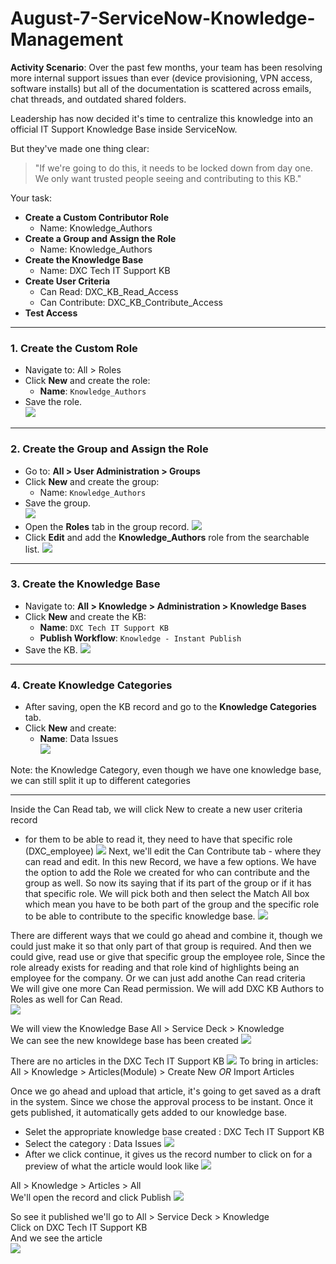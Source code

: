 # August-7-ServiceNow-Knowledge-Management

**Activity Scenario**:
Over the past few months, your team has been resolving more internal support issues than ever (device provisioning, VPN access, software installs) but all of the documentation is scattered across emails, chat threads, and outdated shared folders. <br>

Leadership has now decided it's time to centralize this knowledge into an official IT Support Knowledge Base inside ServiceNow. <br>

But they've made one thing clear: <br>
>"If we're going to do this, it needs to be locked down from day one. We only want trusted people seeing and contributing to this KB."

Your task:

- **Create a Custom Contributor Role** <br>
    - Name: Knowledge_Authors
- **Create a Group and Assign the Role** <br>
    - Name: Knowledge_Authors
- **Create the Knowledge Base**
    - Name: DXC Tech IT Support KB
- **Create User Criteria**
    - Can Read: DXC_KB_Read_Access
    - Can Contribute: DXC_KB_Contribute_Access
- **Test Access**

---
### 1. Create the Custom Role
- Navigate to: All > Roles
- Click **New** and create the role: <br>
    - **Name**: `Knowledge_Authors`
- Save the role. <br>
![](https://github.com/CodeWithLuwam/August-7-ServiceNow-Knowledge-Management/blob/main/Images/DXC%20Knowledge%20Authors%20Role.png?raw=true)

---
### 2. Create the Group and Assign the Role
- Go to: **All > User Administration > Groups**
- Click **New** and create the group:
    - Name: `Knowledge_Authors`
- Save the group. <br>
![](https://github.com/CodeWithLuwam/August-7-ServiceNow-Knowledge-Management/blob/main/Images/DXC%20Knowledge%20Authors%20Group.png?raw=true)
- Open the **Roles** tab in the group record.
![](https://github.com/CodeWithLuwam/August-7-ServiceNow-Knowledge-Management/blob/main/Images/Edit%20Roles%20tab%20in%20the%20Authors%20Group%20.png?raw=true)
- Click **Edit** and add the **Knowledge_Authors** role from the searchable list.
![](https://github.com/CodeWithLuwam/August-7-ServiceNow-Knowledge-Management/blob/main/Images/Group%20Role%20Edit%20Members.png?raw=true)
  
---

### 3. Create the Knowledge Base
- Navigate to: **All > Knowledge > Administration > Knowledge Bases**
- Click **New** and create the KB:
    - **Name**: `DXC Tech IT Support KB`
    - **Publish Workflow**: `Knowledge - Instant Publish`
- Save the KB.
![](https://github.com/CodeWithLuwam/August-7-ServiceNow-Knowledge-Management/blob/main/Images/Knowledge%20Base.png?raw=true)

---

### 4. Create Knowledge Categories
- After saving, open the KB record and go to the **Knowledge Categories** tab.
- Click **New** and create:
    - **Name**: Data Issues <br>
![](https://github.com/CodeWithLuwam/August-7-ServiceNow-Knowledge-Management/blob/main/Images/Knowledge%20Category%20-%20Data%20Issues.png?raw=true)


Note: the Knowledge Category, even though we have one knowledge base, we can still split it up to different categories

---

Inside the Can Read tab, we will click New to create a new user criteria record
- for them to be able to read it, they need to have that specific role (DXC_employee)
  ![](https://github.com/CodeWithLuwam/August-7-ServiceNow-Knowledge-Management/blob/main/Images/User%20Criteria%20New%20Record.png?raw=true)
Next, we'll edit the Can Contribute tab - where they can read and edit.
In this new Record, we have a few options. We have the option to add the Role we created for who can contribute and the group as well. So now its saying that if its part of the group or if it has that specific role. We will pick both and then select the Match All box which mean you have to be both part of the group and the specific role to be able to contribute to the specific knowledge base. 
![](https://github.com/CodeWithLuwam/August-7-ServiceNow-Knowledge-Management/blob/main/Images/User%20Criteria%20Can%20Contribute.png?raw=true)

There are different ways that we could go ahead and combine it, though we could just make it so that only part of that group is required.
And then we could give, read use or give that specific group the employee role, Since the role already exists for reading and that role kind of highlights being an employee for the company. Or we can just add anothe Can read criteria <br>
We will give one more Can Read permission. We will add DXC KB Authors to Roles as well for Can Read.<br>
![](https://github.com/CodeWithLuwam/August-7-ServiceNow-Knowledge-Management/blob/main/Images/DXC%20KB%20Authors%20Can%20Read%20User%20Criteria.png?raw=true)

We will view the Knowledge Base
All > Service Deck > Knowledge <br>
We can see the new knowldege base has been created
![](https://github.com/CodeWithLuwam/August-7-ServiceNow-Knowledge-Management/blob/main/Images/Home%20Knowledge%20.png?raw=true)

There are no articles in the DXC Tech IT Support KB
![](https://github.com/CodeWithLuwam/August-7-ServiceNow-Knowledge-Management/blob/main/Images/DXC%20Tech%20IT%20Support%20KB.png?raw=true)
To bring in articles:
All > Knowledge > Articles(Module) > Create New *OR* Import Articles

Once we go ahead and upload that article, it's going to get saved as a draft in the system. Since we chose the approval process to be instant. Once it gets published, it automatically gets added to our knowledge base.
- Selet the appropriate knowledge base created : DXC Tech IT Support KB <br>
- Select the category : Data Issues
![](https://github.com/CodeWithLuwam/August-7-ServiceNow-Knowledge-Management/blob/main/Images/Import%20Article.png?raw=true)
- After we click continue, it gives us the record number to click on for a preview of what the article would look like
  ![](https://github.com/CodeWithLuwam/August-7-ServiceNow-Knowledge-Management/blob/main/Images/Preview%20of%20Article.png?raw=true)

All > Knowledge > Articles > All <br>
We'll open the record and click Publish
![](https://github.com/CodeWithLuwam/August-7-ServiceNow-Knowledge-Management/blob/main/Images/Publish%20Knowledge%20Record.png?raw=true)

So see it published we'll go to All > Service Deck > Knowledge <br>
Click on DXC Tech IT Support KB <br>
And we see the article <br>
![](https://github.com/CodeWithLuwam/August-7-ServiceNow-Knowledge-Management/blob/main/Images/Published%20Article.png?raw=true)




  


